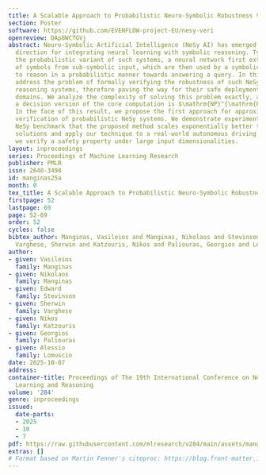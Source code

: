```yaml
---
title: A Scalable Approach to Probabilistic Neuro-Symbolic Robustness Verification
section: Poster
software: https://github.com/EVENFLOW-project-EU/nesy-veri
openreview: DAp8WCTGVj
abstract: Neuro-Symbolic Artificial Intelligence (NeSy AI) has emerged as a promising
  direction for integrating neural learning with symbolic reasoning. Typically, in
  the probabilistic variant of such systems, a neural network first extracts a set
  of symbols from sub-symbolic input, which are then used by a symbolic component
  to reason in a probabilistic manner towards answering a query. In this work, we
  address the problem of formally verifying the robustness of such NeSy probabilistic
  reasoning systems, therefore paving the way for their safe deployment in critical
  domains. We analyze the complexity of solving this problem exactly, and show that
  a decision version of the core computation is $\mathrm{NP}^{\mathrm{PP}}$-complete.
  In the face of this result, we propose the first approach for approximate, relaxation-based
  verification of probabilistic NeSy systems. We demonstrate experimentally on a standard
  NeSy benchmark that the proposed method scales exponentially better than solver-based
  solutions and apply our technique to a real-world autonomous driving domain, where
  we verify a safety property under large input dimensionalities.
layout: inproceedings
series: Proceedings of Machine Learning Research
publisher: PMLR
issn: 2640-3498
id: manginas25a
month: 0
tex_title: A Scalable Approach to Probabilistic Neuro-Symbolic Robustness Verification
firstpage: 52
lastpage: 69
page: 52-69
order: 52
cycles: false
bibtex_author: Manginas, Vasileios and Manginas, Nikolaos and Stevinson, Edward and
  Varghese, Sherwin and Katzouris, Nikos and Paliouras, Georgios and Lomuscio, Alessio
author:
- given: Vasileios
  family: Manginas
- given: Nikolaos
  family: Manginas
- given: Edward
  family: Stevinson
- given: Sherwin
  family: Varghese
- given: Nikos
  family: Katzouris
- given: Georgios
  family: Paliouras
- given: Alessio
  family: Lomuscio
date: 2025-10-07
address:
container-title: Proceedings of The 19th International Conference on Neurosymbolic
  Learning and Reasoning
volume: '284'
genre: inproceedings
issued:
  date-parts:
  - 2025
  - 10
  - 7
pdf: https://raw.githubusercontent.com/mlresearch/v284/main/assets/manginas25a/manginas25a.pdf
extras: []
# Format based on Martin Fenner's citeproc: https://blog.front-matter.io/posts/citeproc-yaml-for-bibliographies/
---
```

